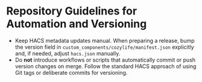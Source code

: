 # Repository Guidelines for Automation and Versioning

- Keep HACS metadata updates manual. When preparing a release, bump the version field in `custom_components/cozylife/manifest.json` explicitly and, if needed, adjust `hacs.json` manually.
- Do **not** introduce workflows or scripts that automatically commit or push version changes on merge. Follow the standard HACS approach of using Git tags or deliberate commits for versioning.
